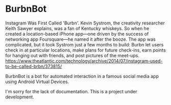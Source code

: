 # BurbnBot
Instagram Was First Called 'Burbn'.
Kevin Systrom, the creativity researcher Keith Sawyer explains, was a fan of Kentucky whiskeys. So when he created a location-based iPhone app—one driven by the success of networking app Foursquare—he named it after the booze. The app was complicated, but it took Systrom just a few months to build: Burbn let users check in at particular locations, make plans for future check-ins, earn points for hanging out with friends, and post pictures of the meet-ups. 
https://www.theatlantic.com/technology/archive/2014/07/instagram-used-to-be-called-brbn/373815/

BurbnBot is a bot for automated interaction in a famous social media app using Android Virtual Devices.

I'm sorry for the lack of documentation.
This is a project under development.